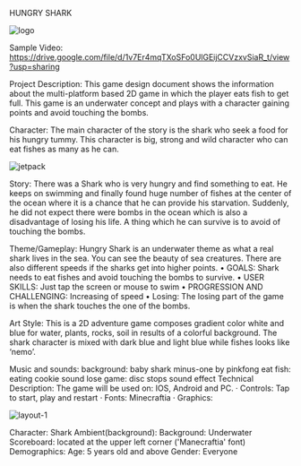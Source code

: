 HUNGRY SHARK

![logo](https://user-images.githubusercontent.com/73306480/96918638-2e2d9800-14dd-11eb-9ee4-48dbc5dc2882.png)

Sample Video:
https://drive.google.com/file/d/1v7Er4mqTXoSFo0UlGEijCCVzxvSiaR_t/view?usp=sharing

Project Description:
This game design document shows the information about the multi-platform based 2D game in which the player eats fish to get full. This game is an underwater concept and plays with a character gaining points and avoid touching the bombs.

Character:
The main character of the story is the shark who seek a food for his hungry tummy. This character is big, strong and wild character who can eat fishes as many as he can.

![jetpack](https://user-images.githubusercontent.com/73306480/96923857-6edcdf80-14e4-11eb-8454-7078d1fd1cd7.png)

Story:
There was a Shark who is very hungry and find something to eat. He keeps on swimming and finally found huge number of fishes at the center of the ocean where it is a chance that he can provide his starvation. Suddenly, he did not expect there were bombs in the ocean which is also a disadvantage of losing his life. A thing which he can survive is to avoid of touching the bombs.

Theme/Gameplay:
Hungry Shark is an underwater theme as what a real shark lives in the sea. You can see the beauty of sea creatures. There are also different speeds if the sharks get into higher points.
• GOALS: Shark needs to eat fishes and avoid touching the bombs to survive.
• USER SKILLS: Just tap the screen or mouse to swim
• PROGRESSION AND CHALLENGING: Increasing of speed
• Losing: The losing part of the game is when the shark touches the one of the bombs.

Art Style:
This is a 2D adventure game composes gradient color white and blue for water, plants, rocks, soil in results of a colorful background. The shark character is mixed with dark blue and light blue while fishes looks like ‘nemo’.

Music and sounds:
background: baby shark minus-one by pinkfong
eat fish: eating cookie sound
lose game: disc stops sound effect
Technical Description:
The game will be used on: IOS, Android and PC.
· Controls: Tap to start, play and restart
· Fonts: Minecraftia
· Graphics:

![layout-1](https://user-images.githubusercontent.com/73306480/96924096-be231000-14e4-11eb-81f8-d081f24e190f.png)

Character: Shark
Ambient(background):
Background: Underwater
Scoreboard: located at the upper left corner ('Manecraftia' font)
Demographics:
Age: 5 years old and above
Gender: Everyone
